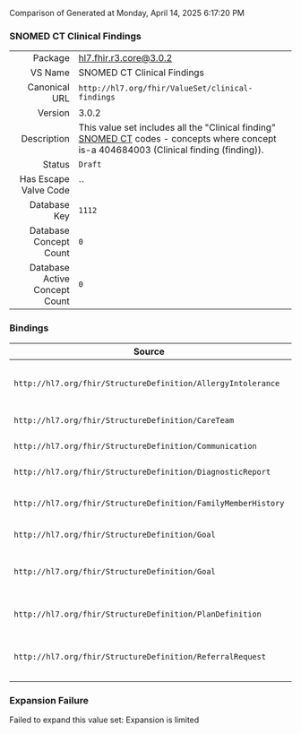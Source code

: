 Comparison of 
Generated at Monday, April 14, 2025 6:17:20 PM

### SNOMED CT Clinical Findings

|      |     |
| ---: | --- |
| Package | hl7.fhir.r3.core@3.0.2 |
| VS Name | SNOMED CT Clinical Findings |
| Canonical URL | `http://hl7.org/fhir/ValueSet/clinical-findings` |
| Version | 3.0.2 |
| Description | This value set includes all the "Clinical finding" [SNOMED CT](http://snomed.info/sct) codes - concepts where concept is-a 404684003 (Clinical finding (finding)). |
| Status | `Draft` |
| Has Escape Valve Code | `` |
| Database Key | `1112` |
| Database Concept Count | `0` |
| Database Active Concept Count | `0` |
### Bindings

| Source | Element | Binding | Strength | Element Short |
| ------ | ------- | ------- | -------- | ------------- |
| `http://hl7.org/fhir/StructureDefinition/AllergyIntolerance` | `AllergyIntolerance.reaction.manifestation` | `http://hl7.org/fhir/ValueSet/clinical-findings` | `Example` | Clinical symptoms/signs associated with the Event |
| `http://hl7.org/fhir/StructureDefinition/CareTeam` | `CareTeam.reasonCode` | `http://hl7.org/fhir/ValueSet/clinical-findings` | `Example` | Why the care team exists |
| `http://hl7.org/fhir/StructureDefinition/Communication` | `Communication.reasonCode` | `http://hl7.org/fhir/ValueSet/clinical-findings` | `Example` | Indication for message |
| `http://hl7.org/fhir/StructureDefinition/DiagnosticReport` | `DiagnosticReport.codedDiagnosis` | `http://hl7.org/fhir/ValueSet/clinical-findings` | `Example` | Codes for the conclusion |
| `http://hl7.org/fhir/StructureDefinition/FamilyMemberHistory` | `FamilyMemberHistory.reasonCode` | `http://hl7.org/fhir/ValueSet/clinical-findings` | `Example` | Why was family member history performed? |
| `http://hl7.org/fhir/StructureDefinition/Goal` | `Goal.description` | `http://hl7.org/fhir/ValueSet/clinical-findings` | `Example` | Code or text describing goal |
| `http://hl7.org/fhir/StructureDefinition/Goal` | `Goal.outcomeCode` | `http://hl7.org/fhir/ValueSet/clinical-findings` | `Example` | What result was achieved regarding the goal? |
| `http://hl7.org/fhir/StructureDefinition/PlanDefinition` | `PlanDefinition.goal.description` | `http://hl7.org/fhir/ValueSet/clinical-findings` | `Example` | Code or text describing the goal |
| `http://hl7.org/fhir/StructureDefinition/ReferralRequest` | `ReferralRequest.reasonCode` | `http://hl7.org/fhir/ValueSet/clinical-findings` | `Example` | Reason for referral / transfer of care request |

### Expansion Failure

Failed to expand this value set: Expansion is limited
